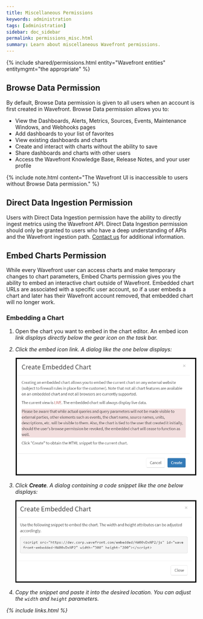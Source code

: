 ```yaml
---
title: Miscellaneous Permissions
keywords: administration
tags: [administration]
sidebar: doc_sidebar
permalink: permissions_misc.html
summary: Learn about miscellaneous Wavefront permissions.
---
```


{% include shared/permissions.html entity="Wavefront entities" entitymgmt="the appropriate" %}

## Browse Data Permission

By default, Browse Data permission is given to all users when an account is first created in Wavefront. Browse Data permission allows you to:
 
- View the Dashboards, Alerts, Metrics, Sources, Events, Maintenance Windows, and Webhooks pages
- Add dashboards to your list of favorites
- View existing dashboards and charts
- Create and interact with charts without the ability to save
- Share dashboards and charts with other users
- Access the Wavefront Knowledge Base, Release Notes, and your user profile

{% include note.html content="The Wavefront UI is inaccessible to users without Browse Data permission." %}

## Direct Data Ingestion Permission

Users with Direct Data Ingestion permission have the ability to directly ingest metrics using the Wavefront API. Direct Data Ingestion permission should only be granted to users who have a deep understanding of APIs and the Wavefront ingestion path. [Contact us](mailto:support@wavefront.com) for additional information.

## Embed Charts Permission

While every Wavefront user can access charts and make temporary changes to chart parameters, Embed Charts permission gives you the ability to embed an interactive chart outside of Wavefront. Embedded chart URLs are associated with a specific user account, so if a user embeds a chart and later has their Wavefront account removed, that embedded chart will no longer work.
 
### Embedding a Chart

1. Open the chart you want to embed in the chart editor.  An embed icon <i class="fa fa-code"/> link displays directly below the gear <i class="fa fa-cog"/> icon on the task bar.

1. Click the embed icon link. A dialog like the one below displays:

    ![embed_chart](images/embed_chart.png)

1. Click **Create**. A dialog containing a code snippet like the one below displays:

    ![embed_chart_snippet](images/embed_chart_snippet.png)

1. Copy the snippet and paste it into the desired location. You can adjust the `width` and `height` parameters.


{% include links.html %}

